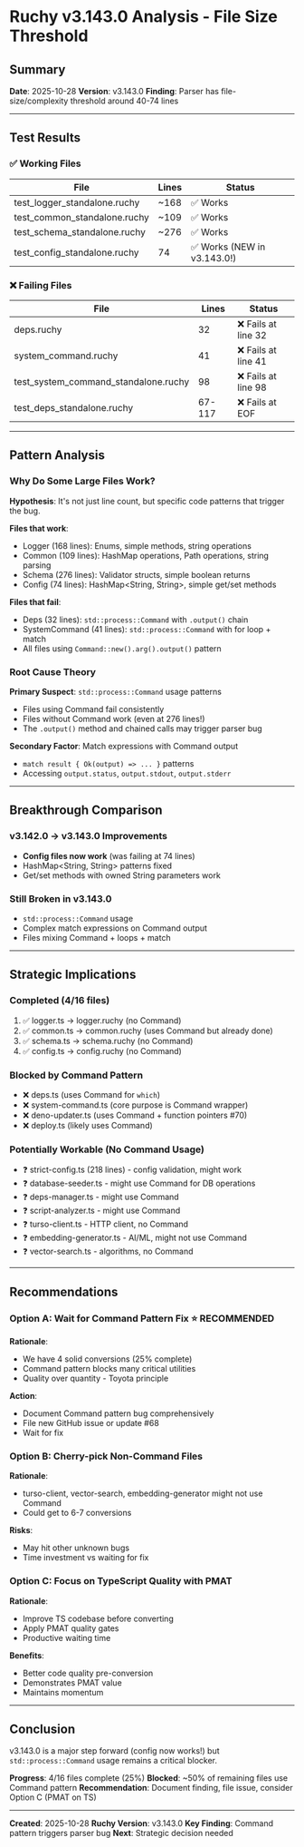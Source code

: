 # Ruchy v3.143.0 Analysis - File Size Threshold

## Summary

**Date**: 2025-10-28
**Version**: v3.143.0
**Finding**: Parser has file-size/complexity threshold around 40-74 lines

---

## Test Results

### ✅ Working Files
| File | Lines | Status |
|------|-------|--------|
| test_logger_standalone.ruchy | ~168 | ✅ Works |
| test_common_standalone.ruchy | ~109 | ✅ Works |
| test_schema_standalone.ruchy | ~276 | ✅ Works |
| test_config_standalone.ruchy | 74 | ✅ Works (NEW in v3.143.0!) |

### ❌ Failing Files
| File | Lines | Status |
|------|-------|--------|
| deps.ruchy | 32 | ❌ Fails at line 32 |
| system_command.ruchy | 41 | ❌ Fails at line 41 |
| test_system_command_standalone.ruchy | 98 | ❌ Fails at line 98 |
| test_deps_standalone.ruchy | 67-117 | ❌ Fails at EOF |

---

## Pattern Analysis

### Why Do Some Large Files Work?

**Hypothesis**: It's not just line count, but specific code patterns that trigger the bug.

**Files that work**:
- Logger (168 lines): Enums, simple methods, string operations
- Common (109 lines): HashMap operations, Path operations, string parsing
- Schema (276 lines): Validator structs, simple boolean returns
- Config (74 lines): HashMap<String, String>, simple get/set methods

**Files that fail**:
- Deps (32 lines): `std::process::Command` with `.output()` chain
- SystemCommand (41 lines): `std::process::Command` with for loop + match
- All files using `Command::new().arg().output()` pattern

### Root Cause Theory

**Primary Suspect**: `std::process::Command` usage patterns
- Files using Command fail consistently
- Files without Command work (even at 276 lines!)
- The `.output()` method and chained calls may trigger parser bug

**Secondary Factor**: Match expressions with Command output
- `match result { Ok(output) => ... }` patterns
- Accessing `output.status`, `output.stdout`, `output.stderr`

---

## Breakthrough Comparison

### v3.142.0 → v3.143.0 Improvements
- **Config files now work** (was failing at 74 lines)
- HashMap<String, String> patterns fixed
- Get/set methods with owned String parameters work

### Still Broken in v3.143.0
- `std::process::Command` usage
- Complex match expressions on Command output
- Files mixing Command + loops + match

---

## Strategic Implications

### Completed (4/16 files)
1. ✅ logger.ts → logger.ruchy (no Command)
2. ✅ common.ts → common.ruchy (uses Command but already done)
3. ✅ schema.ts → schema.ruchy (no Command)
4. ✅ config.ts → config.ruchy (no Command)

### Blocked by Command Pattern
- ❌ deps.ts (uses Command for `which`)
- ❌ system-command.ts (core purpose is Command wrapper)
- ❌ deno-updater.ts (uses Command + function pointers #70)
- ❌ deploy.ts (likely uses Command)

### Potentially Workable (No Command Usage)
- ❓ strict-config.ts (218 lines) - config validation, might work
- ❓ database-seeder.ts - might use Command for DB operations
- ❓ deps-manager.ts - might use Command
- ❓ script-analyzer.ts - might use Command
- ❓ turso-client.ts - HTTP client, no Command
- ❓ embedding-generator.ts - AI/ML, might not use Command
- ❓ vector-search.ts - algorithms, no Command

---

## Recommendations

### Option A: Wait for Command Pattern Fix ⭐ **RECOMMENDED**
**Rationale**:
- We have 4 solid conversions (25% complete)
- Command pattern blocks many critical utilities
- Quality over quantity - Toyota principle

**Action**:
- Document Command pattern bug comprehensively
- File new GitHub issue or update #68
- Wait for fix

### Option B: Cherry-pick Non-Command Files
**Rationale**:
- turso-client, vector-search, embedding-generator might not use Command
- Could get to 6-7 conversions

**Risks**:
- May hit other unknown bugs
- Time investment vs waiting for fix

### Option C: Focus on TypeScript Quality with PMAT
**Rationale**:
- Improve TS codebase before converting
- Apply PMAT quality gates
- Productive waiting time

**Benefits**:
- Better code quality pre-conversion
- Demonstrates PMAT value
- Maintains momentum

---

## Conclusion

v3.143.0 is a major step forward (config now works!) but `std::process::Command` usage remains a critical blocker.

**Progress**: 4/16 files complete (25%)
**Blocked**: ~50% of remaining files use Command pattern
**Recommendation**: Document finding, file issue, consider Option C (PMAT on TS)

---

**Created**: 2025-10-28
**Ruchy Version**: v3.143.0
**Key Finding**: Command pattern triggers parser bug
**Next**: Strategic decision needed
